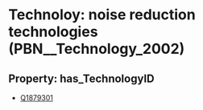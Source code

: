 # Technoloy: __noise reduction technologies__ (PBN__Technology_2002)

## Property: has_TechnologyID

* [Q1879301](Q1879301)

